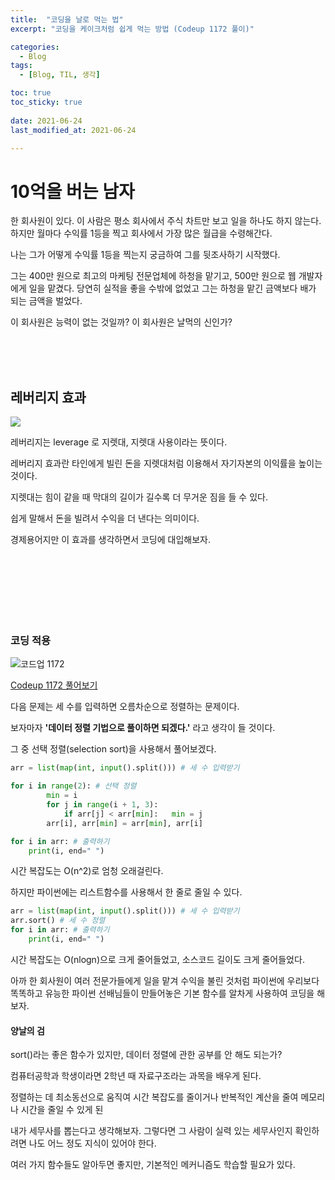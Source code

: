 ```yaml
---
title:  "코딩을 날로 먹는 법"
excerpt: "코딩을 케이크처럼 쉽게 먹는 방법 (Codeup 1172 풀이)"

categories:
  - Blog
tags:
  - [Blog, TIL, 생각]

toc: true
toc_sticky: true
 
date: 2021-06-24
last_modified_at: 2021-06-24

---
```


# 10억을 버는 남자

한 회사원이 있다. 이 사람은 평소 회사에서 주식 차트만 보고 일을 하나도 하지 않는다. 하지만 월마다 수익률 1등을 찍고 회사에서 가장 많은 월급을 수령해간다.

나는 그가 어떻게 수익률 1등을 찍는지 궁금하여 그를 뒷조사하기 시작했다.



그는 400만 원으로 최고의 마케팅 전문업체에 하청을 맡기고, 500만 원으로 웹 개발자에게 일을 맡겼다.  당연히 실적을 좋을 수밖에 없었고 그는 하청을 맡긴 금액보다 배가 되는 금액을 벌었다.

이 회사원은 능력이 없는 것일까? 이 회사원은 날먹의 신인가?

<br/><br/><br/>

## 레버리지 효과

<img src="https://image.shutterstock.com/image-vector/lever-arm-spannertorque-dependence-on-600w-1972655198.jpg">

레버리지는 leverage 로 지렛대, 지렛대 사용이라는 뜻이다.

레버리지 효과란 타인에게 빌린 돈을 지렛대처럼 이용해서 자기자본의 이익률을 높이는 것이다.

지렛대는 힘이 같을 때 막대의 길이가 길수록 더 무거운 짐을 들 수 있다.

쉽게 말해서 돈을 빌려서 수익을 더 낸다는 의미이다.

경제용어지만 이 효과를 생각하면서 코딩에 대입해보자.
<br/><br/><br/>

<br/><br/><br/><br/>
### 코딩 적용
![코드업 1172](https://user-images.githubusercontent.com/76248669/123121907-82c84f00-d480-11eb-86c6-5954b30dc6b9.png)

[Codeup 1172 풀어보기](https://codeup.kr/problem.php?id=1172)

다음 문제는 세 수를 입력하면 오름차순으로 정렬하는 문제이다.

보자마자 **'데이터 정렬 기법으로 풀이하면 되겠다.'** 라고 생각이 들 것이다.

그 중 선택 정렬(selection sort)을 사용해서 풀어보겠다. 

```python
arr = list(map(int, input().split())) # 세 수 입력받기

for i in range(2): # 선택 정렬
        min = i
        for j in range(i + 1, 3):
            if arr[j] < arr[min]:   min = j
        arr[i], arr[min] = arr[min], arr[i]

for i in arr: # 출력하기
    print(i, end=" ")
```

시간 복잡도는 O(n^2)로 엄청 오래걸린다. 

하지만 파이썬에는 리스트함수를 사용해서 한 줄로 줄일 수 있다.

```python
arr = list(map(int, input().split())) # 세 수 입력받기
arr.sort() # 세 수 정렬
for i in arr: # 출력하기
    print(i, end=" ")
```

시간 복잡도는 O(nlogn)으로 크게 줄어들었고, 소스코드 길이도 크게 줄어들었다.

아까 한 회사원이 여러 전문가들에게 일을 맡겨 수익을 불린 것처럼 파이썬에 우리보다 똑똑하고 유능한 파이썬 선배님들이 만들어놓은 기본 함수를 알차게 사용하여 코딩을 해보자.


#### 양날의 검

sort()라는 좋은 함수가 있지만, 데이터 정렬에 관한 공부를 안 해도 되는가?

컴퓨터공학과 학생이라면 2학년 때 자료구조라는 과목을 배우게 된다.

정렬하는 데 최소동선으로 움직여 시간 복잡도를 줄이거나 반복적인 계산을 줄여 메모리나 시간을 줄일 수 있게 된

내가 세무사를 뽑는다고 생각해보자. 그렇다면 그 사람이 실력 있는 세무사인지 확인하려면 나도 어느 정도 지식이 있어야 한다.

여러 가지 함수들도 알아두면 좋지만, 기본적인 메커니즘도 학습할 필요가 있다.
